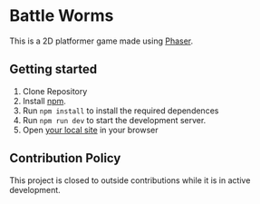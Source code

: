 # Battle Worms

This is a 2D platformer game made using [Phaser](https://phaser.io/).

## Getting started

1. Clone Repository
1. Install [npm](https://www.npmjs.com/).
1. Run `npm install` to install the required dependences
1. Run `npm run dev` to start the development server.
1. Open [your local site](http://localhost:5173/) in your browser

## Contribution Policy

This project is closed to outside contributions while it is in active development.
